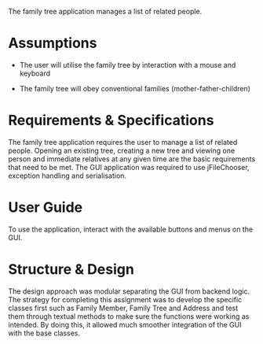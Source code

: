 The family tree application manages a list of related
people.

Assumptions
===========

-   The user will utilise the family tree by interaction with a mouse
    and keyboard

-   The family tree will obey conventional
    families (mother-father-children)

Requirements & Specifications
=============================

The family tree application requires the user to manage a list of
related people. Opening an existing tree, creating a new tree and viewing one
person and immediate relatives at any given time are the basic
requirements that need to be met. The GUI application was required to
use jFileChooser, exception handling and serialisation.

User Guide
==========

To use the application, interact with the available buttons and menus on
the GUI. 

Structure & Design 
===================

The design approach was modular separating the GUI from backend logic.
The strategy for completing this assignment was to develop the specific
classes first such as Family Member, Family Tree and Address and test
them through textual methods to make sure the functions were working as
intended. By doing this, it allowed much smoother integration of the GUI
with the base classes.
